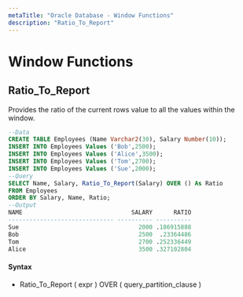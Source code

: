 ```yaml
---
metaTitle: "Oracle Database - Window Functions"
description: "Ratio_To_Report"
---
```


# Window Functions



## Ratio_To_Report


Provides the ratio of the current rows value to all the values within the window.

```sql
--Data
CREATE TABLE Employees (Name Varchar2(30), Salary Number(10));
INSERT INTO Employees Values ('Bob',2500);
INSERT INTO Employees Values ('Alice',3500);
INSERT INTO Employees Values ('Tom',2700);
INSERT INTO Employees Values ('Sue',2000);
--Query
SELECT Name, Salary, Ratio_To_Report(Salary) OVER () As Ratio
FROM Employees
ORDER BY Salary, Name, Ratio;
--Output
NAME                               SALARY      RATIO
------------------------------ ---------- ----------
Sue                                  2000 .186915888
Bob                                  2500  .23364486
Tom                                  2700 .252336449
Alice                                3500 .327102804

```



#### Syntax


- Ratio_To_Report ( expr ) OVER ( query_partition_clause )

